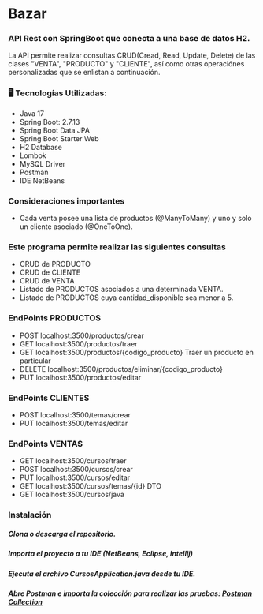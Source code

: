 # Bazar
### API Rest con SpringBoot que conecta a una base de datos H2. 
La API permite realizar consultas CRUD(Cread, Read, Update, Delete) de las clases "VENTA", 
"PRODUCTO" y "CLIENTE", así como otras operaciónes personalizadas que se enlistan a continuación.

 ### 🖥️ Tecnologías Utilizadas:
* Java 17
* Spring Boot: 2.7.13
* Spring Boot Data JPA
* Spring Boot Starter Web
* H2 Database
* Lombok
* MySQL Driver
* Postman
* IDE NetBeans

 ### Consideraciones importantes 
 * Cada venta posee una lista de productos (@ManyToMany) y uno y solo un cliente asociado (@OneToOne).
 
 ### Este programa permite realizar las siguientes consultas 
 * CRUD de PRODUCTO
 * CRUD de CLIENTE
 * CRUD de VENTA
 * Listado de PRODUCTOS asociados a una determinada VENTA.
 * Listado de PRODUCTOS cuya cantidad_disponible sea menor a 5.

 ### EndPoints PRODUCTOS
 * POST     localhost:3500/productos/crear
 * GET      localhost:3500/productos/traer
 * GET      localhost:3500/productos/{codigo_producto}  Traer un producto en particular
 * DELETE   localhost:3500/productos/eliminar/{codigo_producto}
 * PUT      localhost:3500/productos/editar


 ### EndPoints CLIENTES
 * POST     localhost:3500/temas/crear
 * PUT      localhost:3500/temas/editar

 ### EndPoints VENTAS
 * GET      localhost:3500/cursos/traer
 * POST     localhost:3500/cursos/crear
 * PUT      localhost:3500/cursos/editar
 * GET      localhost:3500/cursos/temas/{id} DTO
 * GET      localhost:3500/cursos/java

 ### Instalación

##### Clona o descarga el repositorio.
##### Importa el proyecto a tu IDE (NetBeans, Eclipse, Intellij)
##### Ejecuta el archivo CursosApplication.java desde tu IDE.
##### Abre Postman e importa la colección para realizar las pruebas: [Postman Collection](https://github.com/luzhersor/Cursos_Temas_CRUD/blob/main/Estudiante_Programaci%C3%B3n.postman_collection.json)
